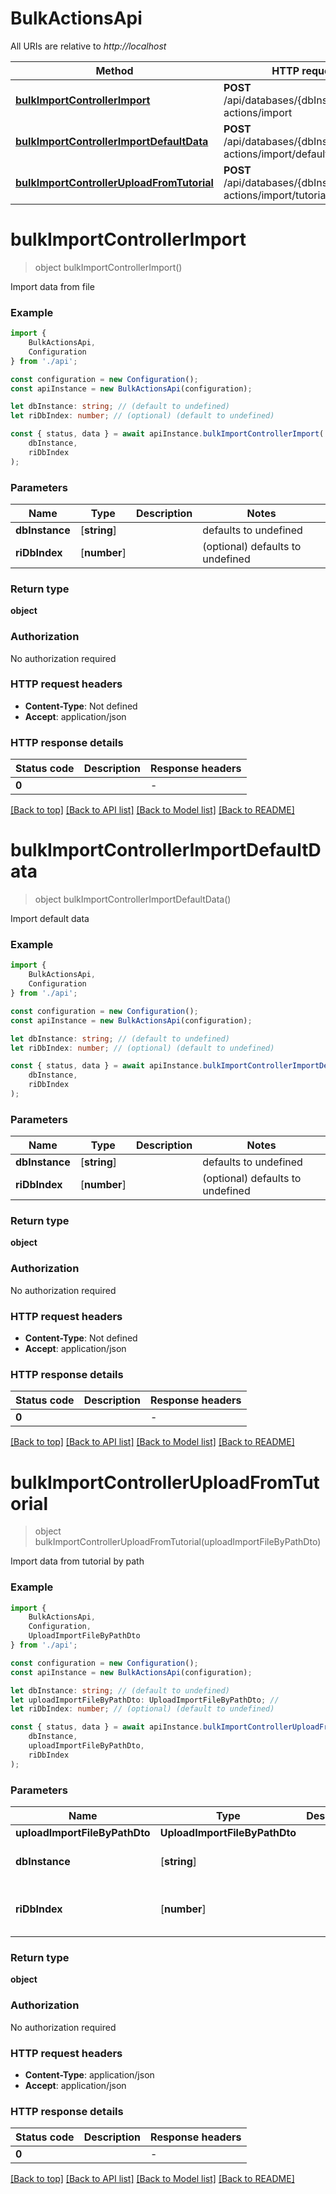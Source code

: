 # BulkActionsApi

All URIs are relative to *http://localhost*

|Method | HTTP request | Description|
|------------- | ------------- | -------------|
|[**bulkImportControllerImport**](#bulkimportcontrollerimport) | **POST** /api/databases/{dbInstance}/bulk-actions/import | |
|[**bulkImportControllerImportDefaultData**](#bulkimportcontrollerimportdefaultdata) | **POST** /api/databases/{dbInstance}/bulk-actions/import/default-data | |
|[**bulkImportControllerUploadFromTutorial**](#bulkimportcontrolleruploadfromtutorial) | **POST** /api/databases/{dbInstance}/bulk-actions/import/tutorial-data | |

# **bulkImportControllerImport**
> object bulkImportControllerImport()

Import data from file

### Example

```typescript
import {
    BulkActionsApi,
    Configuration
} from './api';

const configuration = new Configuration();
const apiInstance = new BulkActionsApi(configuration);

let dbInstance: string; // (default to undefined)
let riDbIndex: number; // (optional) (default to undefined)

const { status, data } = await apiInstance.bulkImportControllerImport(
    dbInstance,
    riDbIndex
);
```

### Parameters

|Name | Type | Description  | Notes|
|------------- | ------------- | ------------- | -------------|
| **dbInstance** | [**string**] |  | defaults to undefined|
| **riDbIndex** | [**number**] |  | (optional) defaults to undefined|


### Return type

**object**

### Authorization

No authorization required

### HTTP request headers

 - **Content-Type**: Not defined
 - **Accept**: application/json


### HTTP response details
| Status code | Description | Response headers |
|-------------|-------------|------------------|
|**0** |  |  -  |

[[Back to top]](#) [[Back to API list]](../README.md#documentation-for-api-endpoints) [[Back to Model list]](../README.md#documentation-for-models) [[Back to README]](../README.md)

# **bulkImportControllerImportDefaultData**
> object bulkImportControllerImportDefaultData()

Import default data

### Example

```typescript
import {
    BulkActionsApi,
    Configuration
} from './api';

const configuration = new Configuration();
const apiInstance = new BulkActionsApi(configuration);

let dbInstance: string; // (default to undefined)
let riDbIndex: number; // (optional) (default to undefined)

const { status, data } = await apiInstance.bulkImportControllerImportDefaultData(
    dbInstance,
    riDbIndex
);
```

### Parameters

|Name | Type | Description  | Notes|
|------------- | ------------- | ------------- | -------------|
| **dbInstance** | [**string**] |  | defaults to undefined|
| **riDbIndex** | [**number**] |  | (optional) defaults to undefined|


### Return type

**object**

### Authorization

No authorization required

### HTTP request headers

 - **Content-Type**: Not defined
 - **Accept**: application/json


### HTTP response details
| Status code | Description | Response headers |
|-------------|-------------|------------------|
|**0** |  |  -  |

[[Back to top]](#) [[Back to API list]](../README.md#documentation-for-api-endpoints) [[Back to Model list]](../README.md#documentation-for-models) [[Back to README]](../README.md)

# **bulkImportControllerUploadFromTutorial**
> object bulkImportControllerUploadFromTutorial(uploadImportFileByPathDto)

Import data from tutorial by path

### Example

```typescript
import {
    BulkActionsApi,
    Configuration,
    UploadImportFileByPathDto
} from './api';

const configuration = new Configuration();
const apiInstance = new BulkActionsApi(configuration);

let dbInstance: string; // (default to undefined)
let uploadImportFileByPathDto: UploadImportFileByPathDto; //
let riDbIndex: number; // (optional) (default to undefined)

const { status, data } = await apiInstance.bulkImportControllerUploadFromTutorial(
    dbInstance,
    uploadImportFileByPathDto,
    riDbIndex
);
```

### Parameters

|Name | Type | Description  | Notes|
|------------- | ------------- | ------------- | -------------|
| **uploadImportFileByPathDto** | **UploadImportFileByPathDto**|  | |
| **dbInstance** | [**string**] |  | defaults to undefined|
| **riDbIndex** | [**number**] |  | (optional) defaults to undefined|


### Return type

**object**

### Authorization

No authorization required

### HTTP request headers

 - **Content-Type**: application/json
 - **Accept**: application/json


### HTTP response details
| Status code | Description | Response headers |
|-------------|-------------|------------------|
|**0** |  |  -  |

[[Back to top]](#) [[Back to API list]](../README.md#documentation-for-api-endpoints) [[Back to Model list]](../README.md#documentation-for-models) [[Back to README]](../README.md)

